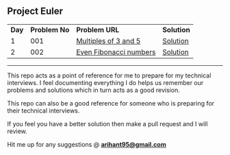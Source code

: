 ## Project Euler

<table>  
  
  <tr>
    <td><b>Day</b></td>
    <td><b>Problem No</b></td>
    <td><b>Problem URL</b></td>
    <td><b>Solution</b></td>
  </tr>
  
  <tr>
    <td>1</td>
    <td>001</td>
    <td><a href="https://projecteuler.net/problem=1">Multiples of 3 and 5</a></td>
    <td><a href="https://github.com/Arihant1467/CompetitiveProgramming/tree/master/ProjectEuler/001">Solution</a></td>
  </tr>

  <tr>
    <td>2</td>
    <td>002</td>
    <td><a href="https://projecteuler.net/problem=2">	Even Fibonacci numbers</a></td>
    <td><a href="https://github.com/Arihant1467/CompetitiveProgramming/tree/master/ProjectEuler/002">Solution</a></td>
  </tr>
  

</table>

---

This repo acts as a point of reference for me to prepare for my technical interviews. I feel documenting everything I do helps us remember our problems and solutions which in turn acts as a good revision.

This repo can also be a good reference for someone who is preparing for their technical interviews.

If you feel you have a better solution then make a pull request and I will review.

Hit me up for any suggestions @ **arihant95@gmail.com**